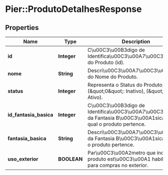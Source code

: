 # Pier::ProdutoDetalhesResponse

## Properties
Name | Type | Description | Notes
------------ | ------------- | ------------- | -------------
**id** | **Integer** | C\u00C3\u00B3digo de Identifica\u00C3\u00A7\u00C3\u00A3o do Produto (id). | 
**nome** | **String** | Descri\u00C3\u00A7\u00C3\u00A3o do Nome do Produto. | 
**status** | **Integer** | Representa o Status do Produto, onde: (\&quot;0\&quot;: Inativo), (\&quot;1\&quot;: Ativo). | 
**id_fantasia_basica** | **Integer** | C\u00C3\u00B3digo de Identifica\u00C3\u00A7\u00C3\u00A3o da Fantasia B\u00C3\u00A1sica (id) a qual o produto pertence. | [optional] 
**fantasia_basica** | **String** | Descri\u00C3\u00A7\u00C3\u00A3o da Fantasia B\u00C3\u00A1sica a qual o produto pertence. | [optional] 
**uso_exterior** | **BOOLEAN** | Par\u00C3\u00A2metro que indica se o produto est\u00C3\u00A1 habilitado para compras no exterior. | [optional] 



